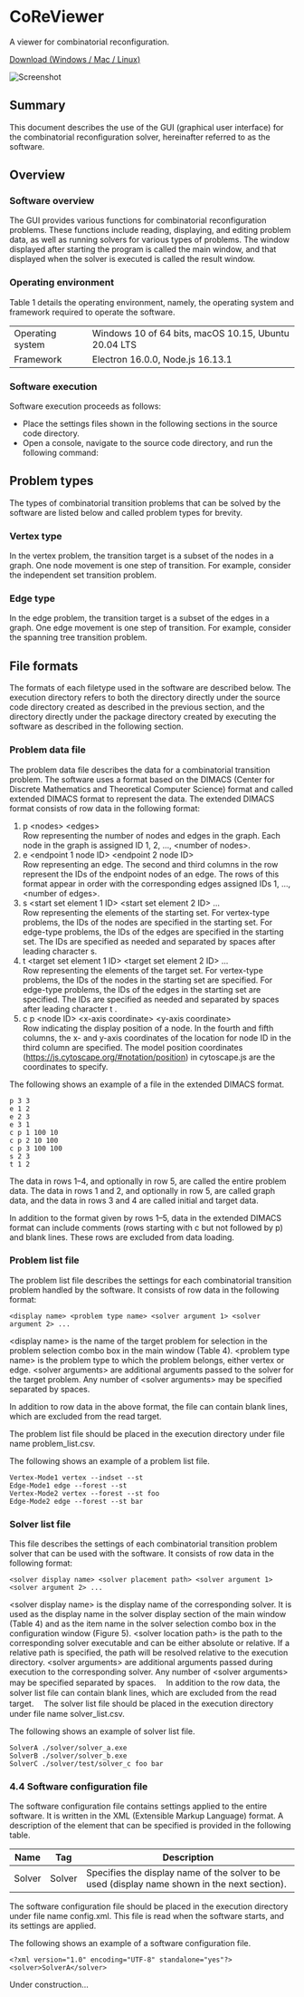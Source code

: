 # CoReViewer
A viewer for combinatorial reconfiguration.

[Download (Windows / Mac / Linux)](https://github.com/junkawahara/CoReViewer/releases/latest)

![Screenshot](screenshot.png)

## Summary

This document describes the use of the GUI (graphical user interface) for the combinatorial reconfiguration solver, hereinafter referred to as the software.

## Overview

### Software overview

The GUI provides various functions for combinatorial reconfiguration problems. These functions include reading, displaying, and editing problem data, as well as running solvers for various types of problems.
The window displayed after starting the program is called the main window, and that displayed when the solver is executed is called the result window.

### Operating environment

Table 1 details the operating environment, namely, the operating system and framework required to operate the software.

|  |  |
|--|--|
| Operating system | Windows 10 of 64 bits, macOS 10.15, Ubuntu 20.04 LTS |
| Framework | Electron 16.0.0, Node.js 16.13.1 |

### Software execution

Software execution proceeds as follows:

* Place the settings files shown in the following sections in the source code directory.
* Open a console, navigate to the source code directory, and run the following command:

## Problem types

The types of combinatorial transition problems that can be solved by the software are listed below and called problem types for brevity.

### Vertex type

In the vertex problem, the transition target is a subset of the nodes in a graph. One node movement is one step of transition. For example, consider the independent set transition problem. <!-- illustrated in Figure 1.-->

### Edge type

In the edge problem, the transition target is a subset of the edges in a graph. One edge movement is one step of transition. For example, consider the spanning tree transition problem. <!--illustrated in Figure 2.-->

## File formats

The formats of each filetype used in the software are described below. The execution directory refers to both the directory directly under the source code directory created as described in the previous section,<!--section 2.5, 実行方法  Software execution,--> and the directory directly under the package directory created by executing the software as described in <!--section 6.3, 配布用パッケージの実行方法Execution of distribution package--> the following section.

###  Problem data file

The problem data file describes the data for a combinatorial transition problem. The software uses a format based on the DIMACS (Center for Discrete Mathematics and Theoretical Computer Science) format and called extended DIMACS format to represent the data. The extended DIMACS format consists of row data in the following format:

1.	p &lt;nodes&gt; &lt;edges&gt;<br>
Row representing the number of nodes and edges in the graph. Each node in the graph is assigned ID 1, 2, ..., &lt;number of nodes&gt;.
2.	e &lt;endpoint 1 node ID&gt; &lt;endpoint 2 node ID&gt;<br>
Row representing an edge. The second and third columns in the row represent the IDs of the endpoint nodes of an edge. The rows of this format appear in order with the corresponding edges assigned IDs 1, ..., &lt;number of edges&gt;.
3.	s &lt;start set element 1 ID&gt; &lt;start set element 2 ID&gt; ...<br>
Row representing the elements of the starting set. For vertex-type problems, the IDs of the nodes are specified in the starting set. For edge-type problems, the IDs of the edges are specified in the starting set. The IDs are specified as needed and separated by spaces after leading character s.
4.	t &lt;target set element 1 ID&gt; &lt;target set element 2 ID&gt; ...<br>
Row representing the elements of the target set. For vertex-type problems, the IDs of the nodes in the starting set are specified. For edge-type problems, the IDs of the edges in the starting set are specified. The IDs are specified as needed and separated by spaces after leading character t .
5.	c p &lt;node ID&gt; &lt;x-axis coordinate&gt; &lt;y-axis coordinate&gt;<br>
Row indicating the display position of a node. In the fourth and fifth columns, the x- and y-axis coordinates of the location for node ID in the third column are specified. The model position coordinates (https://js.cytoscape.org/#notation/position) in cytoscape.js are the coordinates to specify.

The following shows an example of a file in the extended DIMACS format.

```
p 3 3
e 1 2
e 2 3
e 3 1
c p 1 100 10
c p 2 10 100 
c p 3 100 100
s 2 3
t 1 2
```

The data in rows 1–4, and optionally in row 5, are called the entire problem data. The data in rows 1 and 2, and optionally in row 5, are called graph data, and the data in rows 3 and 4 are called initial and target data.

In addition to the format given by rows 1–5, data in the extended DIMACS format can include comments (rows starting with c but not followed by p) and blank lines. These rows are excluded from data loading.

### Problem list file

The problem list file describes the settings for each combinatorial transition problem handled by the software. It consists of row data in the following format:

```
<display name> <problem type name> <solver argument 1> <solver argument 2> ...
```

&lt;display name&gt; is the name of the target problem for selection in the problem selection combo box in the main window (Table 4). &lt;problem type name&gt; is the problem type to which the problem belongs, either vertex or edge. &lt;solver arguments&gt; are additional arguments passed to the solver for the target problem. Any number of &lt;solver arguments&gt; may be specified separated by spaces.

In addition to row data in the above format, the file can contain blank lines, which are excluded from the read target.

The problem list file should be placed in the execution directory under file name problem_list.csv.

The following shows an example of a problem list file.

```
Vertex-Mode1 vertex --indset --st
Edge-Mode1 edge --forest --st
Vertex-Mode2 vertex --forest --st foo
Edge-Mode2 edge --forest --st bar
```

### Solver list file

This file describes the settings of each combinatorial transition problem solver that can be used with the software. It consists of row data in the following format:

```
<solver display name> <solver placement path> <solver argument 1> <solver argument 2> ...
```

&lt;solver display name&gt; is the display name of the corresponding solver. It is used as the display name in the solver display section of the main window (Table 4) and as the item name in the solver selection combo box in the configuration window (Figure 5). &lt;solver location path&gt; is the path to the corresponding solver executable and can be either absolute or relative. If a relative path is specified, the path will be resolved relative to the execution directory. &lt;solver arguments&gt; are additional arguments passed during execution to the corresponding solver. Any number of &lt;solver arguments&gt; may be specified separated by spaces.
　In addition to the row data, the solver list file can contain blank lines, which are excluded from the read target.
　The solver list file should be placed in the execution directory under file name solver_list.csv.

The following shows an example of solver list file.

```
SolverA ./solver/solver_a.exe 
SolverB ./solver/solver_b.exe 
SolverC ./solver/test/solver_c foo bar
```

### 4.4  Software configuration file

The software configuration file contains settings applied to the entire software. It is written in the XML (Extensible Markup Language) format. A description of the element that can be specified is provided in the following table.

| Name | Tag | Description |
|------|-----|-------------|
| Solver | Solver | Specifies the display name of the solver to be used (display name shown in the next section).|

The software configuration file should be placed in the execution directory under file name config.xml. This file is read when the software starts, and its settings are applied.

The following shows an example of a software configuration file.

```
<?xml version="1.0" encoding="UTF-8" standalone="yes"?>
<solver>SolverA</solver>
```

Under construction...
